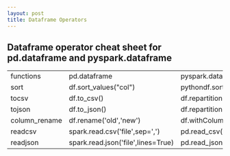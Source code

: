 ```yaml
---
layout: post
title: Dataframe Operators
---
```


## Dataframe operator cheat sheet for pd.dataframe and pyspark.dataframe

<table>
   <tr>
      <td>functions</td>
      <td>pd.dataframe</td>
      <td>pyspark.dataframe</td>
   </tr>
   <tr>
      <td>sort</td>
      <td>df.sort_values("col")</td>
      <td>pythondf.sort(desc(col))</td>
   </tr>
   <tr>
      <td>tocsv</td>
      <td>df.to_csv()</td>
      <td>df.repartition(1).write.csv()</td>
   </tr>
   <tr>
      <td>tojson</td>
      <td>df.to_json()</td>
      <td>df.repartition(1).write.json()</td>
   </tr>
   <tr>
      <td>column_rename</td>
      <td>df.rename('old','new')</td>
      <td>df.withColumnRenamed('old','new')</td>
   </tr>
   <tr>
      <td>readcsv</td>
      <td>spark.read.csv('file',sep=',')</td>
      <td>pd.read_csv('file',sep=',')</td>
   </tr>
   <tr>
      <td>readjson</td>
      <td>spark.read.json('file',lines=True)</td>
      <td>pd.read_json('file',lines=True)</td>
   </tr>
</table>